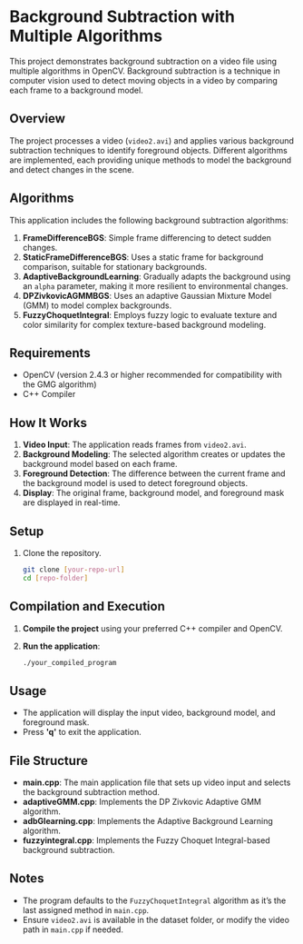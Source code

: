 # Background Subtraction with Multiple Algorithms

This project demonstrates background subtraction on a video file using multiple algorithms in OpenCV. Background subtraction is a technique in computer vision used to detect moving objects in a video by comparing each frame to a background model.

## Overview

The project processes a video (`video2.avi`) and applies various background subtraction techniques to identify foreground objects. Different algorithms are implemented, each providing unique methods to model the background and detect changes in the scene.

## Algorithms

This application includes the following background subtraction algorithms:

1. **FrameDifferenceBGS**: Simple frame differencing to detect sudden changes.
2. **StaticFrameDifferenceBGS**: Uses a static frame for background comparison, suitable for stationary backgrounds.
3. **AdaptiveBackgroundLearning**: Gradually adapts the background using an `alpha` parameter, making it more resilient to environmental changes.
4. **DPZivkovicAGMMBGS**: Uses an adaptive Gaussian Mixture Model (GMM) to model complex backgrounds.
5. **FuzzyChoquetIntegral**: Employs fuzzy logic to evaluate texture and color similarity for complex texture-based background modeling.

## Requirements

- OpenCV (version 2.4.3 or higher recommended for compatibility with the GMG algorithm)
- C++ Compiler

## How It Works

1. **Video Input**: The application reads frames from `video2.avi`.
2. **Background Modeling**: The selected algorithm creates or updates the background model based on each frame.
3. **Foreground Detection**: The difference between the current frame and the background model is used to detect foreground objects.
4. **Display**: The original frame, background model, and foreground mask are displayed in real-time.

## Setup

1. Clone the repository.
   ```bash
   git clone [your-repo-url]
   cd [repo-folder]
   ```

## Compilation and Execution

1. **Compile the project** using your preferred C++ compiler and OpenCV.

2. **Run the application**:
   ```bash
   ./your_compiled_program
   ```

## Usage

- The application will display the input video, background model, and foreground mask.
- Press **'q'** to exit the application.

## File Structure

- **main.cpp**: The main application file that sets up video input and selects the background subtraction method.
- **adaptiveGMM.cpp**: Implements the DP Zivkovic Adaptive GMM algorithm.
- **adbGlearning.cpp**: Implements the Adaptive Background Learning algorithm.
- **fuzzyintegral.cpp**: Implements the Fuzzy Choquet Integral-based background subtraction.

## Notes

- The program defaults to the `FuzzyChoquetIntegral` algorithm as it’s the last assigned method in `main.cpp`.
- Ensure `video2.avi` is available in the dataset folder, or modify the video path in `main.cpp` if needed.
